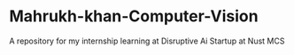 # Mahrukh-khan-Computer-Vision
A repository for my internship learning at Disruptive Ai Startup at Nust MCS 
